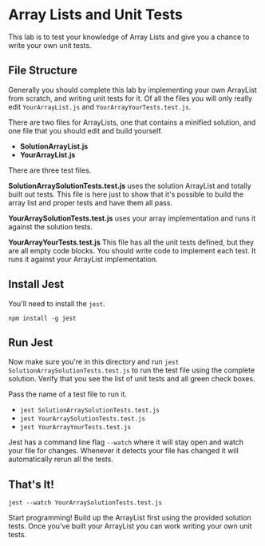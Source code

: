 # Array Lists and Unit Tests
This lab is to test your knowledge of Array Lists and give you a chance to
write your own unit tests.

## File Structure
Generally you should complete this lab by implementing your own ArrayList from
scratch, and writing unit tests for it. Of all the files you will only really
edit `YourArrayList.js` and `YourArrayYourTests.test.js`.

There are two files for ArrayLists, one that contains a minified solution, and
one file that you should edit and build yourself.

* **SolutionArrayList.js**
* **YourArrayList.js**

There are three test files.

**SolutionArraySolutionTests.test.js** uses the solution ArrayList and
totally built out tests. This file is here just to show that it's possible
to build the array list and proper tests and have them all pass.

**YourArraySolutionTests.test.js** uses your array implementation and runs
it against the solution tests.

**YourArrayYourTests.test.js** This file has all the unit tests defined, but
they are all empty code blocks. You should write code to implement each test.
It runs it against your ArrayList implementation.

## Install Jest
You'll need to install the `jest`.

```
npm install -g jest
```

## Run Jest
Now make sure you're in this directory and run `jest
SolutionArraySolutionTests.test.js` to run the test file using the complete
solution. Verify that you see the list of unit tests and all green check boxes.

Pass the name of a test file to run it.

* `jest SolutionArraySolutionTests.test.js`
* `jest YourArraySolutionTests.test.js`
* `jest YourArrayYourTests.test.js`

Jest has a command line flag `--watch` where it will stay open and watch
your file for changes. Whenever it detects your file has changed it will
automatically rerun all the tests.

## That's It!
```
jest --watch YourArraySolutionTests.test.js
```

Start programming! Build up the ArrayList first using the provided solution
tests. Once you've built your ArrayList you can work writing your own unit
tests.
